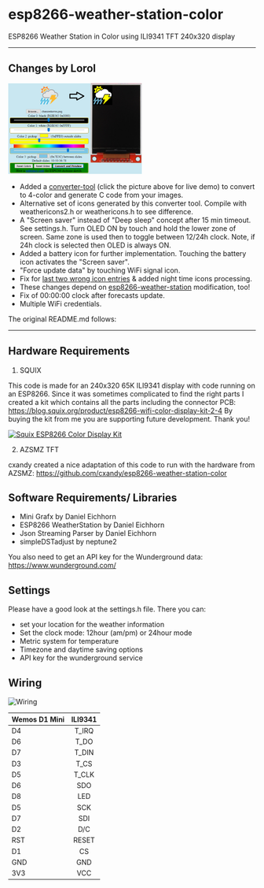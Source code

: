 # esp8266-weather-station-color

ESP8266 Weather Station in Color using ILI9341 TFT 240x320 display

----

## Changes by Lorol
[![converter-tool](resources/converter-tool/tool.png)](https://rawgit.com/lorol/esp8266-weather-station-color/master/resources/converter-tool/display.htm)
* Added a [converter-tool](resources/converter-tool)  (click the picture above for live demo) to convert to 4-color and generate C code from your images. 
* Alternative set of icons generated by this converter tool. Compile with weathericons2.h or weathericons.h to see difference.
* A "Screen saver" instead of "Deep sleep" concept after 15 min timeout. See settings.h. Turn OLED ON by touch and hold the lower zone of screen. Same zone is used then to toggle between 12/24h clock. Note, if 24h clock is selected then OLED is always ON.
* Added a battery icon for further implementation. Touching the battery icon activates the "Screen saver".
* "Force update data" by touching WiFi signal icon.
* Fix for [last two wrong icon entries](https://github.com/squix78/esp8266-weather-station-color/issues/39) & added night time icons processing. 
* These changes depend on [esp8266-weather-station](https://github.com/lorol/esp8266-weather-station) modification, too!
* Fix of 00:00:00 clock after forecasts update.
* Multiple WiFi credentials. 

The original README.md follows:

----
## Hardware Requirements

1. SQUIX

This code is made for an 240x320 65K ILI9341 display with code running on an ESP8266.
Since it was sometimes complicated to find the right parts I created a kit which contains all the parts including the connector PCB:
https://blog.squix.org/product/esp8266-wifi-color-display-kit-2-4
By buying the kit from me you are supporting future development. Thank you!

[![Squix ESP8266 Color Display Kit](resources/ESP8266ColorDisplayKit.png)](https://blog.squix.org/product/esp8266-wifi-color-display-kit-2-4)

2. AZSMZ TFT

cxandy created a nice adaptation of this code to run with the hardware from AZSMZ:
https://github.com/cxandy/esp8266-weather-station-color



## Software Requirements/ Libraries
 * Mini Grafx by Daniel Eichhorn
 * ESP8266 WeatherStation by Daniel Eichhorn
 * Json Streaming Parser by Daniel Eichhorn
 * simpleDSTadjust by neptune2

You also need to get an API key for the Wunderground data: https://www.wunderground.com/

## Settings
Please have a good look at the settings.h file. There you can:
 * set your location for the weather information
 * Set the clock mode: 12hour (am/pm) or 24hour mode
 * Metric system for temperature
 * Timezone and daytime saving options
 * API key for the wunderground service

## Wiring

![Wiring](resources/PlaneSpotterWiring.png)

| Wemos D1 Mini | ILI9341      |
| ------------- |:-------------:|
| D4            | T_IRQ         |
| D6            | T_DO          |
| D7            | T_DIN         |
| D3            | T_CS          |
| D5            | T_CLK         |
| D6            | SDO           |
| D8            | LED           |
| D5            | SCK           |
| D7            | SDI           |
| D2            | D/C           |
| RST           | RESET         |
| D1            | CS            |
| GND           | GND           |
| 3V3           | VCC           |
